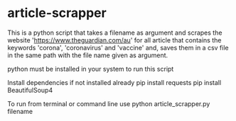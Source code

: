 # article-scrapper
This is a python script that takes a filename as argument and scrapes the website 'https://www.theguardian.com/au' for all article that contains the keywords 'corona', 'coronavirus' and 'vaccine' and, saves them in a csv file in the same path with the file name given as argument.

python must be installed in your system to run this script

Install dependencies if not installed already
  pip install requests
  pip install BeautifulSoup4
  
To run from terminal or command line use
  python article_scrapper.py filename
